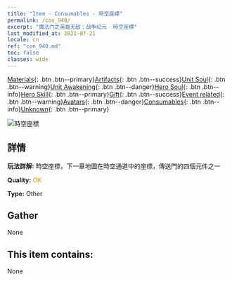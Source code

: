 ```yaml
---
title: "Item - Consumables - 時空座標"
permalink: /con_940/
excerpt: "魔法门之英雄无敌：战争纪元  時空座標"
last_modified_at: 2021-07-21
locale: cn
ref: "con_940.md"
toc: false
classes: wide
---
```

 [Materials](/ItemsCN/){: .btn .btn--primary}[Artifacts](/ItemsCN/Artifacts/){: .btn .btn--success}[Unit Soul](/ItemsCN/UnitSoul/){: .btn .btn--warning}[Unit Awakening](/ItemsCN/UnitAwakening/){: .btn .btn--danger}[Hero Soul](/ItemsCN/HeroSoul/){: .btn .btn--info}[Hero Skill](/ItemsCN/HeroSkill/){: .btn .btn--primary}[Gift](/ItemsCN/Gift/){: .btn .btn--success}[Event related](/ItemsCN/Events/){: .btn .btn--warning}[Avatars](/ItemsCN/Avatars/){: .btn .btn--danger}[Consumables](/ItemsCN/Consumables/){: .btn .btn--info}[Unknown](/ItemsCN/Unknown/){: .btn .btn--primary}

 ![時空座標](/images/t/i_40028.png)

## 詳情
 **玩法詳解:** 時空座標，下一章地圖在時空通道中的座標，傳送門的四個元件之一

 **Quality:** <span style="color: #FF8C00">OK</span>

 **Type:** Other

## Gather

  None

## This item contains:

  None

